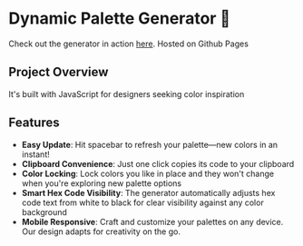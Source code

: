 # Dynamic Palette Generator 🎨

Check out the generator in action [here](https://ostrovsrr.github.io/js-pallete/). Hosted on Github Pages

## Project Overview

It's built with JavaScript for designers seeking color inspiration

## Features

- **Easy Update**: Hit spacebar to refresh your palette—new colors in an instant!
- **Clipboard Convenience**: Just one click copies its code to your clipboard
- **Color Locking**: Lock colors you like in place and they won't change when you're exploring new palette options
- **Smart Hex Code Visibility**: The generator automatically adjusts hex code text from white to black for clear visibility against any color background
- **Mobile Responsive**: Craft and customize your palettes on any device. Our design adapts for creativity on the go.


